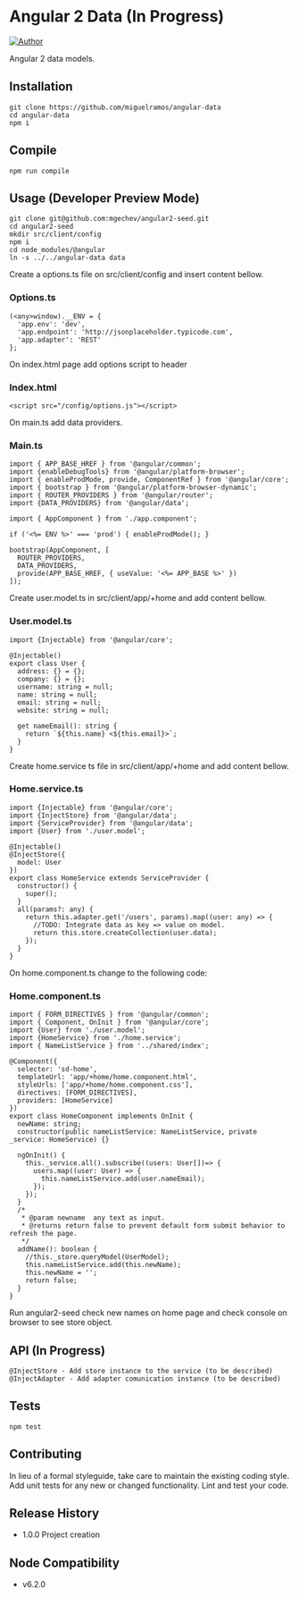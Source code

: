 Angular 2 Data (In Progress)
==================

[![Author](https://img.shields.io/badge/author-miguelramos-blue.svg)](https://twitter.com/miguelonspring)

Angular 2 data models.

## Installation

    git clone https://github.com/miguelramos/angular-data
    cd angular-data
    npm i

## Compile

    npm run compile

## Usage (Developer Preview Mode)

    git clone git@github.com:mgechev/angular2-seed.git
    cd angular2-seed
    mkdir src/client/config
    npm i
    cd node_modules/@angular
    ln -s ../../angular-data data

Create a options.ts file on src/client/config and insert content bellow.

### Options.ts

	(<any>window).__ENV = {
	  'app.env': 'dev',
	  'app.endpoint': 'http://jsonplaceholder.typicode.com',
	  'app.adapter': 'REST'
	};

On index.html page add options script to header

### Index.html

	<script src="/config/options.js"></script>

On main.ts add data providers.

### Main.ts

    import { APP_BASE_HREF } from '@angular/common';
    import {enableDebugTools} from '@angular/platform-browser';
    import { enableProdMode, provide, ComponentRef } from '@angular/core';
    import { bootstrap } from '@angular/platform-browser-dynamic';
    import { ROUTER_PROVIDERS } from '@angular/router';
    import {DATA_PROVIDERS} from '@angular/data';

    import { AppComponent } from './app.component';

    if ('<%= ENV %>' === 'prod') { enableProdMode(); }

    bootstrap(AppComponent, [
      ROUTER_PROVIDERS,
      DATA_PROVIDERS,
      provide(APP_BASE_HREF, { useValue: '<%= APP_BASE %>' })
    ]);

Create user.model.ts in src/client/app/+home and add content bellow.

### User.model.ts

	import {Injectable} from '@angular/core';

	@Injectable()
	export class User {
	  address: {} = {};
	  company: {} = {};
	  username: string = null;
	  name: string = null;
	  email: string = null;
	  website: string = null;

	  get nameEmail(): string {
	    return `${this.name} <${this.email}>`;
	  }
	}

Create home.service ts file in src/client/app/+home and add content bellow.

### Home.service.ts

	import {Injectable} from '@angular/core';
	import {InjectStore} from '@angular/data';
	import {ServiceProvider} from '@angular/data';
	import {User} from './user.model';

	@Injectable()
	@InjectStore({
	  model: User
	})
	export class HomeService extends ServiceProvider {
	  constructor() {
	    super();
	  }
	  all(params?: any) {
	    return this.adapter.get('/users', params).map((user: any) => {
	      //TODO: Integrate data as key => value on model.
	      return this.store.createCollection(user.data);
	    });
	  }
	}

On home.component.ts change to the following code:

### Home.component.ts

	import { FORM_DIRECTIVES } from '@angular/common';
	import { Component, OnInit } from '@angular/core';
	import {User} from './user.model';
	import {HomeService} from './home.service';
	import { NameListService } from '../shared/index';

	@Component({
	  selector: 'sd-home',
	  templateUrl: 'app/+home/home.component.html',
	  styleUrls: ['app/+home/home.component.css'],
	  directives: [FORM_DIRECTIVES],
	  providers: [HomeService]
	})
	export class HomeComponent implements OnInit {
	  newName: string;
	  constructor(public nameListService: NameListService, private _service: HomeService) {}

	  ngOnInit() {
	    this._service.all().subscribe((users: User[])=> {
	      users.map((user: User) => {
	        this.nameListService.add(user.nameEmail);
	      });
	    });
	  }
	  /*
	   * @param newname  any text as input.
	   * @returns return false to prevent default form submit behavior to refresh the page.
	   */
	  addName(): boolean {
	    //this._store.queryModel(UserModel);
	    this.nameListService.add(this.newName);
	    this.newName = '';
	    return false;
	  }
	}


Run angular2-seed check new names on home page and check console on browser to see store object.

## API (In Progress)

	@InjectStore - Add store instance to the service (to be described)
	@InjectAdapter - Add adapter comunication instance (to be described)

## Tests

    npm test

## Contributing

In lieu of a formal styleguide, take care to maintain the existing coding style.
Add unit tests for any new or changed functionality. Lint and test your code.

## Release History

* 1.0.0 Project creation

## Node Compatibility

* v6.2.0